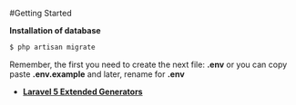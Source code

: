 
#Getting Started

**Installation of database**

```sh
$ php artisan migrate
```
Remember, the first you need to create the next file: **.env** or you can copy paste **.env.example** and later, rename for **.env**

- **[Laravel 5 Extended Generators](https://github.com/laracasts/Laravel-5-Generators-Extended)**
